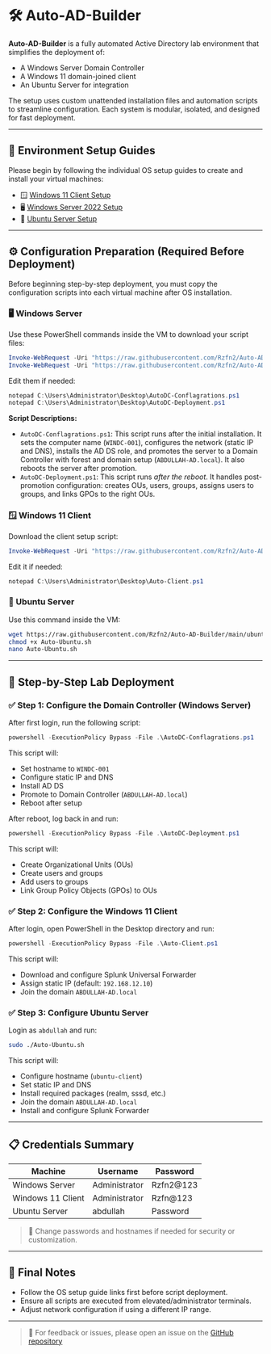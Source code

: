 # 🛠️ Auto-AD-Builder

**Auto-AD-Builder** is a fully automated Active Directory lab environment that simplifies the deployment of:

* A Windows Server Domain Controller
* A Windows 11 domain-joined client
* An Ubuntu Server for integration

The setup uses custom unattended installation files and automation scripts to streamline configuration. Each system is modular, isolated, and designed for fast deployment.

---

## 📂 Environment Setup Guides

Please begin by following the individual OS setup guides to create and install your virtual machines:

* 🪟 [Windows 11 Client Setup](./windows11/README.md)
* 🖥️ [Windows Server 2022 Setup](./windows-server/README.md)
* 🐧 [Ubuntu Server Setup](./ubuntu-server/README.md)

---

## ⚙️ Configuration Preparation (Required Before Deployment)

Before beginning step-by-step deployment, you must copy the configuration scripts into each virtual machine after OS installation.

### 🖥️ Windows Server

Use these PowerShell commands inside the VM to download your script files:

```powershell
Invoke-WebRequest -Uri "https://raw.githubusercontent.com/Rzfn2/Auto-AD-Builder/main/windows-server/AutoDC-Conflagrations.ps1" -OutFile "C:\Users\Administrator\Desktop\AutoDC-Conflagrations.ps1"
Invoke-WebRequest -Uri "https://raw.githubusercontent.com/Rzfn2/Auto-AD-Builder/main/windows-server/AutoDC-Deployment.ps1" -OutFile "C:\Users\Administrator\Desktop\AutoDC-Deployment.ps1"
```

Edit them if needed:

```powershell
notepad C:\Users\Administrator\Desktop\AutoDC-Conflagrations.ps1
notepad C:\Users\Administrator\Desktop\AutoDC-Deployment.ps1
```

**Script Descriptions:**

* `AutoDC-Conflagrations.ps1`: This script runs after the initial installation. It sets the computer name (`WINDC-001`), configures the network (static IP and DNS), installs the AD DS role, and promotes the server to a Domain Controller with forest and domain setup (`ABDULLAH-AD.local`). It also reboots the server after promotion.
* `AutoDC-Deployment.ps1`: This script runs *after the reboot*. It handles post-promotion configuration: creates OUs, users, groups, assigns users to groups, and links GPOs to the right OUs.

### 🪟 Windows 11 Client

Download the client setup script:

```powershell
Invoke-WebRequest -Uri "https://raw.githubusercontent.com/Rzfn2/Auto-AD-Builder/main/windows11/Auto-Client.ps1" -OutFile "C:\Users\Administrator\Desktop\Auto-Client.ps1"
```

Edit it if needed:

```powershell
notepad C:\Users\Administrator\Desktop\Auto-Client.ps1
```

### 🐧 Ubuntu Server

Use this command inside the VM:

```bash
wget https://raw.githubusercontent.com/Rzfn2/Auto-AD-Builder/main/ubuntu-server/Auto-Ubuntu.sh
chmod +x Auto-Ubuntu.sh
nano Auto-Ubuntu.sh
```

---

## 🚀 Step-by-Step Lab Deployment

### ✅ Step 1: Configure the Domain Controller (Windows Server)

After first login, run the following script:

```powershell
powershell -ExecutionPolicy Bypass -File .\AutoDC-Conflagrations.ps1
```

This script will:

* Set hostname to `WINDC-001`
* Configure static IP and DNS
* Install AD DS
* Promote to Domain Controller (`ABDULLAH-AD.local`)
* Reboot after setup

After reboot, log back in and run:

```powershell
powershell -ExecutionPolicy Bypass -File .\AutoDC-Deployment.ps1
```

This script will:

* Create Organizational Units (OUs)
* Create users and groups
* Add users to groups
* Link Group Policy Objects (GPOs) to OUs

### ✅ Step 2: Configure the Windows 11 Client

After login, open PowerShell in the Desktop directory and run:

```powershell
powershell -ExecutionPolicy Bypass -File .\Auto-Client.ps1
```

This script will:

* Download and configure Splunk Universal Forwarder
* Assign static IP (default: `192.168.12.10`)
* Join the domain `ABDULLAH-AD.local`

### ✅ Step 3: Configure Ubuntu Server

Login as `abdullah` and run:

```bash
sudo ./Auto-Ubuntu.sh
```

This script will:

* Configure hostname (`ubuntu-client`)
* Set static IP and DNS
* Install required packages (realm, sssd, etc.)
* Join the domain `ABDULLAH-AD.local`
* Install and configure Splunk Forwarder

---

## 📋 Credentials Summary

| Machine           | Username      | Password   |
| ----------------- | ------------- | ---------- |
| Windows Server    | Administrator | Rzfn2\@123 |
| Windows 11 Client | Administrator | Rzfn\@123  |
| Ubuntu Server     | abdullah      | Password   |

> 🔐 Change passwords and hostnames if needed for security or customization.

---

## 🧠 Final Notes

* Follow the OS setup guide links first before script deployment.
* Ensure all scripts are executed from elevated/administrator terminals.
* Adjust network configuration if using a different IP range.

---

> 💬 For feedback or issues, please open an issue on the [GitHub repository](https://github.com/Rzfn2/Auto-AD-Builder)
